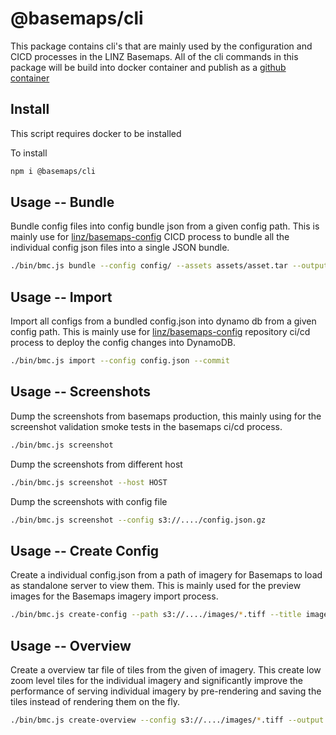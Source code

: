 # @basemaps/cli

This package contains cli's that are mainly used by the configuration and CICD processes in the LINZ Basemaps. All of the cli commands in this package will be build into docker container and publish as a [github container](https://github.com/linz/basemaps/pkgs/container/basemaps%2Fcli)

## Install

This script requires docker to be installed

To install

```bash
npm i @basemaps/cli
```

## Usage -- Bundle

Bundle config files into config bundle json from a given config path. This is mainly use for [linz/basemaps-config](https://github.com/linz/basemaps-config) CICD process to bundle all the individual config json files into a single JSON bundle.

```bash
./bin/bmc.js bundle --config config/ --assets assets/asset.tar --output config.json
```

## Usage -- Import

Import all configs from a bundled config.json into dynamo db from a given config path. This is mainly use for [linz/basemaps-config](https://github.com/linz/basemaps-config) repository ci/cd process to deploy the config changes into DynamoDB.

```bash
./bin/bmc.js import --config config.json --commit
```

## Usage -- Screenshots

Dump the screenshots from basemaps production, this mainly using for the screenshot validation smoke tests in the basemaps ci/cd process.

```bash
./bin/bmc.js screenshot
```

Dump the screenshots from different host

```bash
./bin/bmc.js screenshot --host HOST

```

Dump the screenshots with config file

```bash
./bin/bmc.js screenshot --config s3://..../config.json.gz

```

## Usage -- Create Config

Create a individual config.json from a path of imagery for Basemaps to load as standalone server to view them. This is mainly used for the preview images for the Basemaps imagery import process.

```bash
./bin/bmc.js create-config --path s3://..../images/*.tiff --title image_title --commit
```

## Usage -- Overview

Create a overview tar file of tiles from the given of imagery. This create low zoom level tiles for the individual imagery and significantly improve the performance of serving individual imagery by pre-rendering and saving the tiles instead of rendering them on the fly.

```bash
./bin/bmc.js create-overview --config s3://..../images/*.tiff --output overview/overviews.tar.co
```
